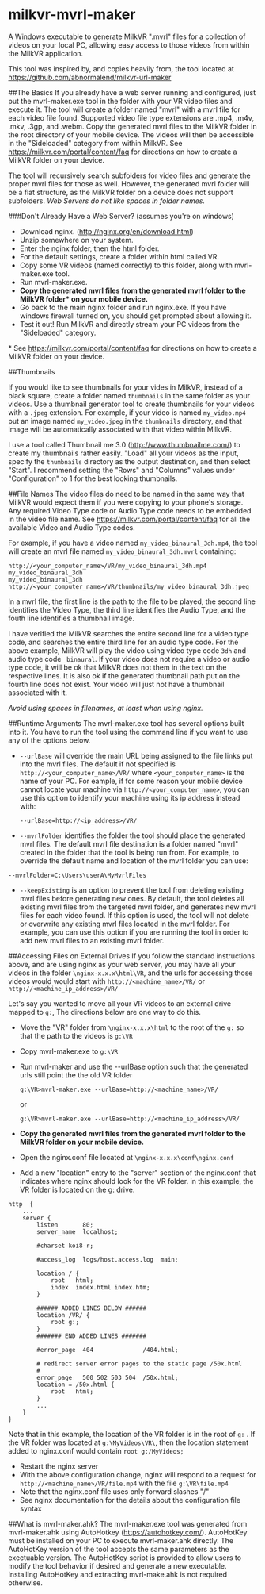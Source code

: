 # milkvr-mvrl-maker
A Windows executable to generate MilkVR ".mvrl" files for a collection of videos on your local PC, allowing easy access to those videos from within the MilkVR application.

This tool was inspired by, and copies heavily from, the tool located at https://github.com/abnormalend/milkvr-url-maker

##The Basics
If you already have a web server running and configured, just put the mvrl-maker.exe tool in the folder with your VR video files and execute it. The tool will create a folder named "mvrl" with a mvrl file for each video file found.  Supported video file type extensions are .mp4, .m4v, .mkv, .3gp, and .webm. Copy the generated mvrl files to the MilkVR folder in the root directory of your mobile device. The videos will then be accessible in the "Sideloaded" category from within MilkVR. See https://milkvr.com/portal/content/faq for directions on how to create a MilkVR folder on your device. 

The tool will recursively search subfolders for video files and generate the proper mvrl files for those as well. However, the generated mvrl folder will be a flat structure, as the MilkVR folder on a device does not support subfolders. *Web Servers do not like spaces in folder names.*

###Don't Already Have a Web Server?  (assumes you're on windows)
 - Download nginx. (http://nginx.org/en/download.html)
 - Unzip somewhere on your system.
 - Enter the nginx folder, then the html folder.
 - For the default settings, create a folder within html called VR.
 - Copy some VR videos (named correctly) to this folder, along with mvrl-maker.exe tool.
 - Run mvrl-maker.exe.
 - **Copy the generated mvrl files from the generated mvrl folder to the MilkVR folder\* on your mobile device.** 
 - Go back to the main nginx folder and run nginx.exe.  If you have windows firewall turned on, you should get prompted about allowing it.
 - Test it out! Run MilkVR and directly stream your PC videos from the "Sideloaded" category.

\* See https://milkvr.com/portal/content/faq for directions on how to create a MilkVR folder on your device.

##Thumbnails 

If you would like to see thumbnails for your vides in MilkVR, instead of a black square, create a folder named `thumbnails` in the same folder as your videos. Use a thumbnail generator tool to create thumbnails for your videos with a `.jpeg` extension. For example, if your video is named `my_video.mp4` put an image named `my_video.jpeg` in the `thumbnails` directory, and that image will be automatically associated with that video within MilkVR.

I use a tool called Thumbnail me 3.0 (http://www.thumbnailme.com/) to create my thumbnails rather easily. "Load" all your videos as the input, specify the `thumbnails` directory as the output destination, and then select "Start". I recommend setting the "Rows" and "Columns" values under "Configuration" to 1 for the best looking thumbnails. 

##File Names
The video files do need to be named in the same way that MilkVR would expect them if you were copying to your phone's storage. Any required Video Type code or Audio Type code needs to be embedded in the video file name. See https://milkvr.com/portal/content/faq for all the available Video and Audio Type codes. 

For example, if you have a video named `my_video_binaural_3dh.mp4`, the tool will create an mvrl file named `my_video_binaural_3dh.mvrl` containing:

    http://<your_computer_name>/VR/my_video_binaural_3dh.mp4
    my_video_binaural_3dh
    my_video_binaural_3dh
    http://<your_computer_name>/VR/thumbnails/my_video_binaural_3dh.jpeg

In a mvrl file, the first line is the path to the file to be played, the second line identifies the Video Type, the third line identifies the Audio Type, and the fouth line identifies a thumbnail image. 
    
I have verified the MilkVR searches the entire second line for a video type code, and searches the entire third line for an audio type code. For the above example, MilkVR will play the video using video type code `3dh` and audio type code `_binaural`. If your video does not require a video or audio type code, it will be ok that MilkVR does not them in the text on the respective lines. It is also ok if the generated thumbnail path put on the fourth line does not exist. Your video will just not have a thumbnail associated with it. 

*Avoid using spaces in filenames, at least when using nginx.*

##Runtime Arguments
The mvrl-maker.exe tool has several options built into it. You have to run the tool using the command line if you want to use any of the options below.

 -  `--urlBase` will override the main URL being assigned to the file links put into the mvrl files.  The default if not specified is `http://<your_computer_name>/VR/` where `<your_computer_name>` is the name of your PC. For eample, if for some reason your mobile device cannot locate your machine via `http://<your_computer_name>`, you can use this option to identify your machine using its ip address instead with:

    `--urlBase=http://<ip_address>/VR/`

 -  `--mvrlFolder` identifies the folder the tool should place the generated mvrl files.  The default mvrl file destination is a folder named "mvrl" created in the folder that the tool is being run from. For example, to override the default name and location of the mvrl folder you can use:

   `--mvrlFolder=C:\Users\userA\MyMvrlFiles`
   
 -  `--keepExisting` is an option to prevent the tool from deleting existing mvrl files before generating new ones. By default, the tool deletes all existing mvrl files from the targeted mvrl folder, and generates new mvrl files for each video found. If this option is used, the tool will not delete or overwrite any existing mvrl files located in the mvrl folder. For example, you can use this option if you are running the tool in order to add new mvrl files to an existing mvrl folder. 

##Accessing Files on External Drives
If you follow the standard instructions above, and are using nginx as your web server, you may have all your videos in the folder `\nginx-x.x.x\html\VR`, and the urls for accessing those videos would would start with `http://<machine_name>/VR/` or `http://<machine_ip_address>/VR/` 

Let's say you wanted to move all your VR videos to an external drive mapped to `g:`, The directions below are one way to do this.

- Move the "VR" folder from `\nginx-x.x.x\html` to the root of the `g:` so that the path to the videos is `g:\VR`
- Copy mvrl-maker.exe to `g:\VR`
- Run mvrl-maker and use the --urlBase option such that the generated urls still point the the old VR folder

  `g:\VR>mvrl-maker.exe --urlBase=http://<machine_name>/VR/`  
  
  or 
  
  `g:\VR>mvrl-maker.exe --urlBase=http://<machine_ip_address>/VR/`  
  
- **Copy the generated mvrl files from the generated mvrl folder to the MilkVR folder on your mobile device.** 
- Open the nginx.conf file located at `\nginx-x.x.x\conf\nginx.conf`
- Add a new "location" entry to the "server" section of the nginx.conf that indicates where nginx should look for the VR folder. in this example, the VR folder is located on the g: drive.

```
http  {
    ...
    server {
        listen       80;
        server_name  localhost;

        #charset koi8-r;

        #access_log  logs/host.access.log  main;

        location / {
            root   html;
            index  index.html index.htm;
        }
        
        ###### ADDED LINES BELOW ######
        location /VR/ {
            root g:;
        }
        ####### END ADDED LINES #######

        #error_page  404              /404.html;

        # redirect server error pages to the static page /50x.html
        #
        error_page   500 502 503 504  /50x.html;
        location = /50x.html {
            root   html;
        }
        ...
    }
}
```        
Note that in this example, the location of the VR folder is in the root of `g:` . If the VR folder was located at `g:\MyVideos\VR\`, then the location statement added to nginx.conf would contain `root g:/MyVideos;` 

- Restart the nginx server
- With the above configuration change, nginx will respond to a request for `http://<machine_name>/VR/file.mp4` with the file `g:\VR\file.mp4`
- Note that the nginx.conf file uses only forward slashes "/"
- See nginx documentation for the details about the configuration file syntax 


##What is mvrl-maker.ahk?
The mvrl-maker.exe tool was generated from mvrl-maker.ahk using AutoHotkey (https://autohotkey.com/). AutoHotKey must be installed on your PC to execute mvrl-maker.ahk directly. The AutoHotKey version of the tool accepts the same parameters as the exectuable version. The AutoHotKey script is provided to allow users to modify the tool behavior if desired and generate a new executable. Installing AutoHotKey and extracting mvrl-make.ahk is not required otherwise. 
